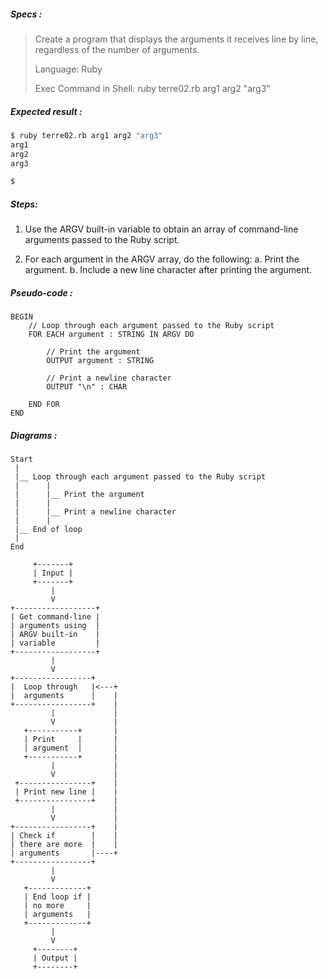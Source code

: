 ##### Specs :

> Create a program that displays the arguments it receives line by line, regardless of the number of arguments.
> 
> Language: Ruby
> 
> Exec Command in Shell: ruby terre02.rb arg1 arg2 "arg3"


##### Expected result :

```zsh
$ ruby terre02.rb arg1 arg2 "arg3"
arg1
arg2
arg3

$
```

##### Steps:

1. Use the ARGV built-in variable to obtain
an array of command-line arguments passed to the Ruby script.

2. For each argument in the ARGV array, do the following:
 a. Print the argument.
 b. Include a new line character after printing the argument.

##### Pseudo-code :
```
BEGIN
    // Loop through each argument passed to the Ruby script
    FOR EACH argument : STRING IN ARGV DO

        // Print the argument
        OUTPUT argument : STRING

        // Print a newline character
        OUTPUT "\n" : CHAR

    END FOR
END
```

##### Diagrams :

```
Start
 |
 |__ Loop through each argument passed to the Ruby script
 |      |
 |      |__ Print the argument
 |      |
 |      |__ Print a newline character
 |      |
 |__ End of loop
 |
End
```

```
     +-------+
     | Input |
     +-------+
         |
         V
+------------------+
| Get command-line |
| arguments using  |
| ARGV built-in    |
| variable         |
+------------------+
         |
         V
+-----------------+
|  Loop through   |<---+
|  arguments      |    |
+-----------------+    |
         |             |
         V             |
   +-----------+       |
   | Print     |       |
   | argument  |       |
   +-----------+       |
         |             |
         V             |
 +----------------+    |
 | Print new line |    |
 +----------------+    |
         |             |
         V             |
+-----------------+    |
| Check if        |    |
| there are more  |    |
| arguments       |----+
+-----------------+
         |
         V
   +-------------+
   | End loop if |
   | no more     |
   | arguments   |
   +-------------+
         |
         V
     +--------+
     | Output |
     +--------+
```
